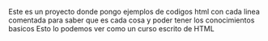 Este es un proyecto donde pongo ejemplos de codigos html con cada linea comentada para saber que es cada cosa y poder tener los conocimientos basicos 
Esto lo podemos ver como un curso escrito de HTML 
